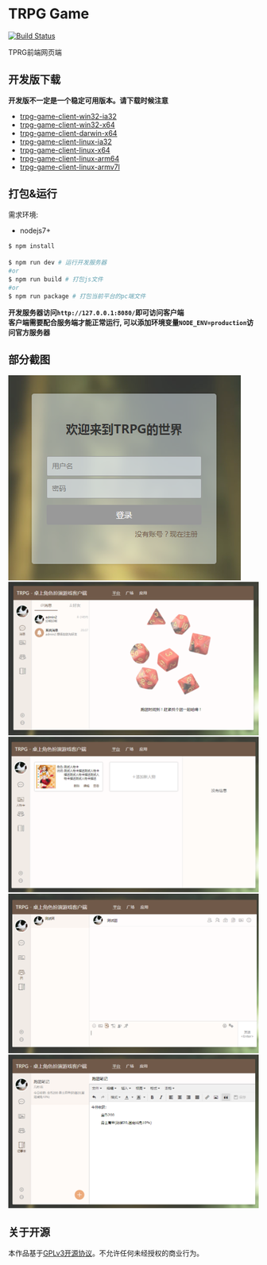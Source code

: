# TRPG Game

[![Build Status](https://travis-ci.org/TRPGEngine/Client.svg?branch=master)](https://travis-ci.org/TRPGEngine/Client)

TPRG前端网页端

## 开发版下载

**开发版不一定是一个稳定可用版本。请下载时候注意**

- [trpg-game-client-win32-ia32](https://minhaskamal.github.io/DownGit/#/home?url=https://github.com/TRPGEngine/Client/tree/gh-pages/app/trpg-game-client-win32-ia32)
- [trpg-game-client-win32-x64](https://minhaskamal.github.io/DownGit/#/home?url=https://github.com/TRPGEngine/Client/tree/gh-pages/app/trpg-game-client-win32-x64)
- [trpg-game-client-darwin-x64](https://minhaskamal.github.io/DownGit/#/home?url=https://github.com/TRPGEngine/Client/tree/gh-pages/app/trpg-game-client-darwin-x64)
- [trpg-game-client-linux-ia32](https://minhaskamal.github.io/DownGit/#/home?url=https://github.com/TRPGEngine/Client/tree/gh-pages/app/trpg-game-client-linux-ia32)
- [trpg-game-client-linux-x64](https://minhaskamal.github.io/DownGit/#/home?url=https://github.com/TRPGEngine/Client/tree/gh-pages/app/trpg-game-client-linux-x64)
- [trpg-game-client-linux-arm64](https://minhaskamal.github.io/DownGit/#/home?url=https://github.com/TRPGEngine/Client/tree/gh-pages/app/trpg-game-client-linux-arm64)
- [trpg-game-client-linux-armv7l](https://minhaskamal.github.io/DownGit/#/home?url=https://github.com/TRPGEngine/Client/tree/gh-pages/app/trpg-game-client-linux-armv7l)

## 打包&运行

需求环境:
- nodejs7+

```bash
$ npm install

$ npm run dev # 运行开发服务器
#or
$ npm run build # 打包js文件
#or
$ npm run package # 打包当前平台的pc端文件
```

**开发服务器访问`http://127.0.0.1:8080/`即可访问客户端**  
**客户端需要配合服务端才能正常运行, 可以添加环境变量`NODE_ENV=production`访问官方服务器**

## 部分截图
![](./doc/login.png)
![](./doc/converse.png)
![](./doc/actor.png)
![](./doc/group.png)
![](./doc/note.png)


## 关于开源
本作品基于[GPLv3开源协议](./LICENSE)。不允许任何未经授权的商业行为。
